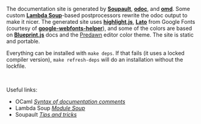 The documentation site is generated by [**Soupault**][soupault],
[**odoc**][odoc], and [**omd**][omd]. Some custom
[**Lambda Soup**][lambda-soup]-based postprocessors rewrite the odoc output to
make it nicer. The generated site uses [**highlight.js**][highlight.js],
[**Lato**][lato] from Google Fonts (courtesy of
[**google-webfonts-helper**][webfonts]), and some of the colors are based on
[**Blueprint.js**][blueprint] docs and the [Predawn][predawn] editor color
theme. The site is static and portable.

Everything can be installed with `make deps`. If that fails (it uses a locked
compiler version), `make refresh-deps` will do an installation without the
lockfile.

[blueprint]: https://blueprintjs.com/docs/
[webfonts]: https://google-webfonts-helper.herokuapp.com/
[highlight.js]: https://highlightjs.org/
[lambda-soup]: https://github.com/aantron/lambdasoup
[lato]: https://fonts.google.com/specimen/Lato
[mdx]: https://github.com/realworldocaml/mdx
[odoc]: https://github.com/ocaml/odoc
[omd]: https://github.com/ocaml/omd
[predawn]: https://jamiewilson.io/predawn/
[soupault]: https://soupault.app/

<br>

Useful links:

- OCaml [*Syntax of documentation comments*](https://v2.ocaml.org/manual/ocamldoc.html#ss:ocamldoc-syntax)
- Lambda Soup [*Module Soup*](https://aantron.github.io/lambdasoup/)
- Soupault [*Tips and tricks*](https://soupault.app/tips-and-tricks/)
